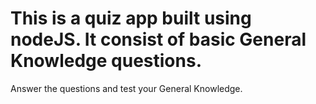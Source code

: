 # This is a quiz app built using nodeJS. It consist of basic General Knowledge questions.
Answer the questions and test your General Knowledge.
